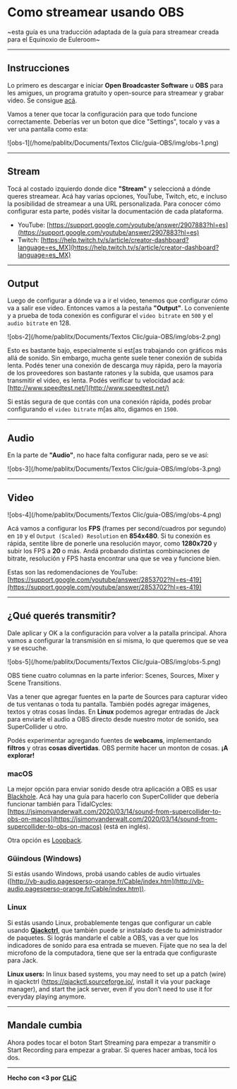 # Como streamear usando OBS

~esta guía es una traducción adaptada de la guía para streamear creada para el Equinoxio de Euleroom~

---

## Instrucciones

Lo primero es descargar e iniciar **Open Broadcaster Software** u **OBS** para les amigues, un programa gratuito y open-source para streamear y grabar video. Se consigue [acá](https://obsproject.com/ ).

Vamos a tener que tocar la configuración para que todo funcione correctamente. Deberías ver un boton que dice "Settings", tocalo y vas a ver una pantalla como esta:

![obs-1](/home/pablitx/Documents/Textos Clic/guia-OBS/img/obs-1.png)

---

## Stream

Tocá al costado izquierdo donde dice **"Stream"** y seleccioná a dónde queres streamear. Acá hay varias opciones, YouTube, Twitch, etc, e incluso la posibilidad de streamear a una URL personalizada. Para conocer cómo configurar esta parte, podés visitar la documentación de cada plataforma.

- YouTube: [https://support.google.com/youtube/answer/2907883?hl=es](https://support.google.com/youtube/answer/2907883?hl=es)
- Twitch: [https://help.twitch.tv/s/article/creator-dashboard?language=es_MX](https://help.twitch.tv/s/article/creator-dashboard?language=es_MX)

---

## Output

Luego de configurar a dónde va a ir el video, tenemos que configurar cómo va a salir ese video. Entonces vamos a la pestaña **"Output"**. Lo conveniente y a prueba de toda conexión es configurar el `video bitrate` en `500` y el `audio bitrate` en 128.

![obs-2](/home/pablitx/Documents/Textos Clic/guia-OBS/img/obs-2.png)

Esto es bastante bajo, especialmente si est[as trabajando con gráficos más allá de sonido. Sin embargo, mucha gente suele tener conexión de subida lenta. Podés tener una conexión de descarga muy rápida, pero la mayoría de los proveedores son bastante ratones y la subida, que usamos para transmitir el video, es lenta. Podés verificar tu velocidad acá: [http://www.speedtest.net/](http://www.speedtest.net/)

Si estás segura de que contás con una conexión rápida, podés probar configurando el `video bitrate` m[as alto, digamos en `1500`.

---

## Audio

En la parte de **"Audio"**, no hace falta configurar nada, pero se ve así:

![obs-3](/home/pablitx/Documents/Textos Clic/guia-OBS/img/obs-3.png)

---

## Video

![obs-4](/home/pablitx/Documents/Textos Clic/guia-OBS/img/obs-4.png)

Acá vamos a configurar los **FPS** (frames per second/cuadros por segundo) en `10` y el `Output (Scaled) Resolution` en **854x480**. Si tu conexión es rápida, sentite libre de ponerle una resolución mayor, como **1280x720** y subir los FPS a **20** o más. Andá probando distintas combinaciones de bitrate, resolución y FPS hasta encontrar una que se vea y funcione bien.

Estas son las redomendaciones de YouTube: [https://support.google.com/youtube/answer/2853702?hl=es-419](https://support.google.com/youtube/answer/2853702?hl=es-419)

---

## ¿Qué querés transmitir?

Dale aplicar y OK a la configuración para volver a la patalla principal. Ahora vamos a configurar la transmisión en si misma, lo que queremos que se vea y se escuche.

![obs-5](/home/pablitx/Documents/Textos Clic/guia-OBS/img/obs-5.png)

OBS tiene cuatro columnas en la parte inferior: Scenes, Sources, Mixer y Scene Transitions.

Vas a tener que agregar fuentes en la parte de Sources para capturar video de tus ventanas o toda tu pantalla. También podés agregar imágenes, textos y otras cosas lindas. En **Linux** podemos agregar entradas de Jack para enviarle el audio a OBS directo desde nuestro motor de sonido, sea SuperCollider u otro.

Podés experimentar agregando fuentes de **webcams**, implementando **filtros** y otras **cosas divertidas**. OBS permite hacer un monton de cosas. **¡A explorar!**

### macOS

La mejor opción para enviar sonido desde otra aplicación a OBS es usar [Blackhole](https://github.com/ExistentialAudio/BlackHole). Acá hay una guía para hacerlo con SuperCollider que debería funcionar también para TidalCycles: [https://jsimonvanderwalt.com/2020/03/14/sound-from-supercollider-to-obs-on-macos](https://jsimonvanderwalt.com/2020/03/14/sound-from-supercollider-to-obs-on-macos) (está en inglés). 

Otra opción es [Loopback](https://rogueamoeba.com/loopback/).

### Güindous (Windows)

Si estás usando Windows, probá usando cables de audio virtuales ([http://vb-audio.pagesperso-orange.fr/Cable/index.htm](http://vb-audio.pagesperso-orange.fr/Cable/index.htm)).

### Linux

Si estás usando Linux, probablemente tengas que configurar un cable usando [**Qjackctrl**](https://qjackctl.sourceforge.io/), que también puede sr instalado desde tu administrador de paquetes. Si lográs mandarle el cable a OBS, vas a ver que los indicadores de sonido para esa entrada se mueven. Fijate que no sea la del microfono de la computadora, tiene que ser la entrada que configuraste para Jack.

**Linux users:** In linux based systems, you may need to set up a patch (wire) in qjackctrl (https://qjackctl.sourceforge.io/, install it via your package manager), and start the jack server, even if you don’t need to use it for everyday playing anymore.

---

## Mandale cumbia

Ahora podes tocar el boton Start Streaming para empezar a transmitir o Start Recording para empezar a grabar. Si queres hacer ambas, tocá los dos.

---

**Hecho con <3 por [CLiC](https://colectivo-de-livecoders.gitlab.io/)**







